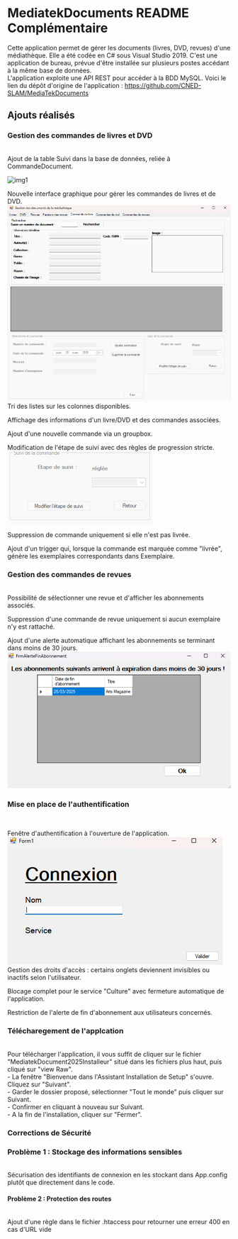 # MediatekDocuments README Complémentaire
Cette application permet de gérer les documents (livres, DVD, revues) d'une médiathèque. Elle a été codée en C# sous Visual Studio 2019. C'est une application de bureau, prévue d'être installée sur plusieurs postes accédant à la même base de données.<br>
L'application exploite une API REST pour accéder à la BDD MySQL. Voici le lien du dépôt d'origine de l'application : https://github.com/CNED-SLAM/MediaTekDocuments
## Ajouts réalisés
### Gestion des commandes de livres et DVD
<br>
Ajout de la table Suivi dans la base de données, reliée à CommandeDocument.<br>

![img1](https://monportefolioanis.go.yj.fr/photo_readme_AP2/commandedocument_idsuivi.png)<br>

Nouvelle interface graphique pour gérer les commandes de livres et de DVD.<br>
![img2](https://github.com/Mathis2111/mediatekdocument/blob/main/Image%20README/CommandeLivres.png)<br>
Tri des listes sur les colonnes disponibles.<br>

Affichage des informations d'un livre/DVD et des commandes associées.<br>

Ajout d'une nouvelle commande via un groupbox.<br>

Modification de l'étape de suivi avec des règles de progression stricte.<br>
![img3](https://github.com/Mathis2111/mediatekdocument/blob/main/Image%20README/SuiviLivre.png)<br>

Suppression de commande uniquement si elle n'est pas livrée.<br>

Ajout d'un trigger qui, lorsque la commande est marquée comme "livrée", génère les exemplaires correspondants dans Exemplaire.<br>

### Gestion des commandes de revues
<br>
Possibilité de sélectionner une revue et d'afficher les abonnements associés.<br>

Suppression d'une commande de revue uniquement si aucun exemplaire n'y est rattaché.<br>

Ajout d'une alerte automatique affichant les abonnements se terminant dans moins de 30 jours.<br>
![img7](https://github.com/Mathis2111/mediatekdocument/blob/main/Image%20README/dateExpiration.png)<br>

### Mise en place de l'authentification
<br>

Fenêtre d'authentification à l'ouverture de l'application.<br>
![img9](https://github.com/Mathis2111/mediatekdocument/blob/main/Image%20README/PageConnexion.png)<br>
Gestion des droits d'accès : certains onglets deviennent invisibles ou inactifs selon l'utilisateur.<br>

Blocage complet pour le service "Culture" avec fermeture automatique de l'application.<br>

Restriction de l'alerte de fin d'abonnement aux utilisateurs concernés.<br>

### Télécharegement de l'applcation
<br>
Pour télécharger l'application, il vous suffit de cliquer sur le fichier "MediatekDocument2025Installeur" situé dans les fichiers plus haut, puis cliqué sur "view Raw".<br>
- La fenêtre "Bienvenue dans l'Assistant Installation de Setup" s'ouvre. Cliquez sur "Suivant".<br>
- Garder le dossier proposé, sélectionner "Tout le monde" puis cliquer sur Suivant.<br>
- Confirmer en cliquant à nouveau sur Suivant.<br>
- A la fin de l'installation, cliquer sur "Fermer".<br>

### Corrections de Sécurité<br>

### Problème 1 : Stockage des informations sensibles
<br>
Sécurisation des identifiants de connexion en les stockant dans App.config plutôt que directement dans le code.<br>

#### Problème 2 : Protection des routes
<br>
Ajout d'une règle dans le fichier .htaccess pour retourner une erreur 400 en cas d'URL vide<br>
